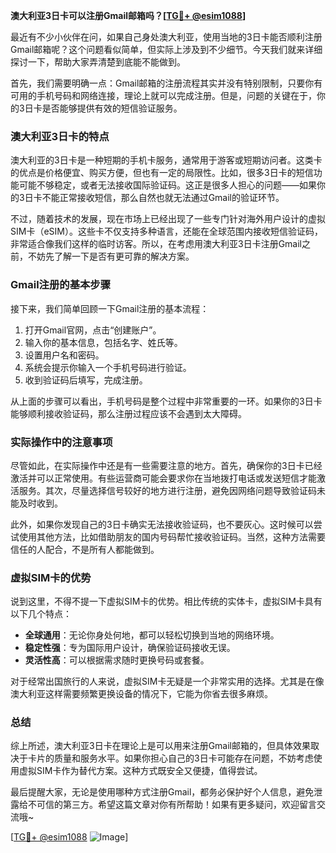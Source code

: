 **澳大利亚3日卡可以注册Gmail邮箱吗？[[TG💪+ @esim1088](https://t.me/s/esim1088)]**

最近有不少小伙伴在问，如果自己身处澳大利亚，使用当地的3日卡能否顺利注册Gmail邮箱呢？这个问题看似简单，但实际上涉及到不少细节。今天我们就来详细探讨一下，帮助大家弄清楚到底能不能做到。

首先，我们需要明确一点：Gmail邮箱的注册流程其实并没有特别限制，只要你有可用的手机号码和网络连接，理论上就可以完成注册。但是，问题的关键在于，你的3日卡是否能够提供有效的短信验证服务。

### **澳大利亚3日卡的特点**

澳大利亚的3日卡是一种短期的手机卡服务，通常用于游客或短期访问者。这类卡的优点是价格便宜、购买方便，但也有一定的局限性。比如，很多3日卡的短信功能可能不够稳定，或者无法接收国际验证码。这正是很多人担心的问题——如果你的3日卡不能正常接收短信，那么自然也就无法通过Gmail的验证环节。

不过，随着技术的发展，现在市场上已经出现了一些专门针对海外用户设计的虚拟SIM卡（eSIM）。这些卡不仅支持多种语言，还能在全球范围内接收短信验证码，非常适合像我们这样的临时访客。所以，在考虑用澳大利亚3日卡注册Gmail之前，不妨先了解一下是否有更可靠的解决方案。

### **Gmail注册的基本步骤**

接下来，我们简单回顾一下Gmail注册的基本流程：

1. 打开Gmail官网，点击“创建账户”。
2. 输入你的基本信息，包括名字、姓氏等。
3. 设置用户名和密码。
4. 系统会提示你输入一个手机号码进行验证。
5. 收到验证码后填写，完成注册。

从上面的步骤可以看出，手机号码是整个过程中非常重要的一环。如果你的3日卡能够顺利接收验证码，那么注册过程应该不会遇到太大障碍。

### **实际操作中的注意事项**

尽管如此，在实际操作中还是有一些需要注意的地方。首先，确保你的3日卡已经激活并可以正常使用。有些运营商可能会要求你在当地拨打电话或发送短信才能激活服务。其次，尽量选择信号较好的地方进行注册，避免因网络问题导致验证码未能及时收到。

此外，如果你发现自己的3日卡确实无法接收验证码，也不要灰心。这时候可以尝试使用其他方法，比如借助朋友的国内号码帮忙接收验证码。当然，这种方法需要信任的人配合，不是所有人都能做到。

### **虚拟SIM卡的优势**

说到这里，不得不提一下虚拟SIM卡的优势。相比传统的实体卡，虚拟SIM卡具有以下几个特点：

- **全球通用**：无论你身处何地，都可以轻松切换到当地的网络环境。
- **稳定性强**：专为国际用户设计，确保验证码接收无误。
- **灵活性高**：可以根据需求随时更换号码或套餐。

对于经常出国旅行的人来说，虚拟SIM卡无疑是一个非常实用的选择。尤其是在像澳大利亚这样需要频繁更换设备的情况下，它能为你省去很多麻烦。

### **总结**

综上所述，澳大利亚3日卡在理论上是可以用来注册Gmail邮箱的，但具体效果取决于卡片的质量和服务水平。如果你担心自己的3日卡可能存在问题，不妨考虑使用虚拟SIM卡作为替代方案。这种方式既安全又便捷，值得尝试。

最后提醒大家，无论是使用哪种方式注册Gmail，都务必保护好个人信息，避免泄露给不可信的第三方。希望这篇文章对你有所帮助！如果有更多疑问，欢迎留言交流哦~

[[TG💪+ @esim1088](https://t.me/s/esim1088) ![Image](https://i.postimg.cc/4NQfJmqS/Snipaste-2025-05-13-00-14-12.png)]